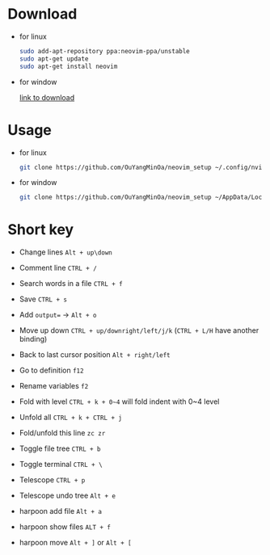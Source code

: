 # Download

- for linux

    ```bash
    sudo add-apt-repository ppa:neovim-ppa/unstable
    sudo apt-get update
    sudo apt-get install neovim
    ```

- for window

    [link to download](https://github.com/neovim/neovim/blob/master/INSTALL.md)

# Usage

- for linux

    ```bash
    git clone https://github.com/OuYangMinOa/neovim_setup ~/.config/nvim
    ```

- for window

    ```bash
    git clone https://github.com/OuYangMinOa/neovim_setup ~/AppData/Local/nvim
    ```

# Short key

- Change lines `Alt + up\down`

- Comment line `CTRL + /`

- Search words in a file `CTRL + f`

- Save `CTRL + s`

- Add `output=` ->  `Alt + o`

- Move up down `CTRL + up/downright/left/j/k` (`CTRL + L/H` have another binding)

- Back to last cursor position `Alt + right/left`

- Go to definition `f12`

- Rename variables `f2`

- Fold with level `CTRL + k + 0~4` will fold indent with 0~4 level

- Unfold all `CTRL + k + CTRL + j `

- Fold/unfold this line `zc zr`

- Toggle file tree `CTRL + b`

- Toggle terminal `CTRL + \`

- Telescope `CTRL + p`

- Telescope undo tree `Alt + e`

- harpoon add file `Alt + a`

- harpoon show files `ALT + f`

- harpoon move `Alt + ]` or `Alt + [`
